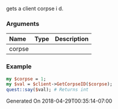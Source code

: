 gets a client corpse i d.
### Arguments
**Name**|**Type**|**Description**
:---|:---|:---
corpse||

### Example

```perl
my $corpse = 1;
my $val = $client->GetCorpseID($corpse);
quest::say($val); # Returns int
```


Generated On 2018-04-29T00:35:14-07:00